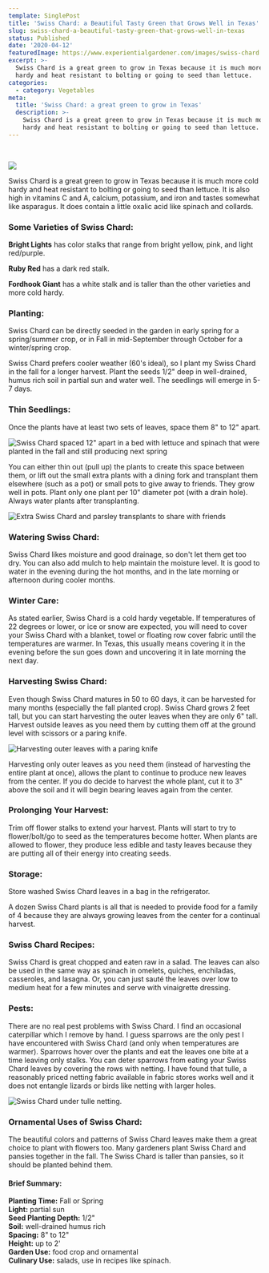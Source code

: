 ```yaml
---
template: SinglePost
title: 'Swiss Chard: a Beautiful Tasty Green that Grows Well in Texas'
slug: swiss-chard-a-beautiful-tasty-green-that-grows-well-in-texas
status: Published
date: '2020-04-12'
featuredImage: https://www.experientialgardener.com/images/swiss-chard.jpg
excerpt: >-
  Swiss Chard is a great green to grow in Texas because it is much more cold
  hardy and heat resistant to bolting or going to seed than lettuce. 
categories:
  - category: Vegetables
meta:
  title: 'Swiss Chard: a great green to grow in Texas'
  description: >-
    Swiss Chard is a great green to grow in Texas because it is much more cold
    hardy and heat resistant to bolting or going to seed than lettuce.
---
```


<br>

![](/images/swiss-chard.jpg)

Swiss Chard is a great green to grow in Texas because it is much more cold hardy and heat resistant to bolting or going to seed than lettuce. It is also high in vitamins C and A, calcium, potassium, and iron and tastes somewhat like asparagus. It does contain a little oxalic acid like spinach and collards. 

### Some Varieties of Swiss Chard:

**Bright Lights** has color stalks that range from bright yellow, pink, and light red/purple.  

**Ruby Red** has a dark red stalk. 

**Fordhook Giant** has a white stalk and is taller than the other varieties and more cold hardy.

### Planting:

Swiss Chard can be directly seeded in the garden in early spring for a spring/summer crop, or in Fall in mid-September through October for a winter/spring crop.

Swiss Chard prefers cooler weather (60's ideal), so I plant my Swiss Chard in the fall for a longer harvest. Plant the seeds 1/2" deep in well-drained, humus rich soil in partial sun and water well. The seedlings will emerge in 5-7 days. 

### Thin Seedlings:

Once the plants have at least two sets of leaves, space them 8" to 12" apart. 

![Swiss Chard spaced 12" apart in a bed with lettuce and spinach that were planted in the fall and still producing next spring](/images/winter-greens.jpg "Swiss Chard spaced 12 apart in a bed with lettuce and spinach that were planted in the fall and still producing next spring")

You can either thin out (pull up) the plants to create this space between them, or lift out the small extra plants with a dining fork and transplant them elsewhere (such as a pot) or small pots to give away to friends. They grow well in pots. Plant only one plant per 10" diameter pot (with a drain hole). Always water plants after transplanting. 

![Extra Swiss Chard and parsley transplants to share with friends](/images/extra-swiss-chard-transplants.jpg "Extra Swiss Chard and parsley transplants to share with friends")

### Watering Swiss Chard:

Swiss Chard likes moisture and good drainage, so don't let them get too dry. You can also add mulch to help maintain the moisture level. It is good to water in the evening during the hot months, and in the late morning or afternoon during cooler months. 

### Winter Care:

As stated earlier, Swiss Chard is a cold hardy vegetable. If temperatures of 22 degrees or lower, or ice or snow are expected, you will need to cover your Swiss Chard with a blanket, towel or floating row cover fabric until the temperatures are warmer. In Texas, this usually means covering it in the evening before the sun goes down and uncovering it in late morning the next day. 

### Harvesting Swiss Chard:

Even though Swiss Chard matures in 50 to 60 days, it can be harvested for many months (especially the fall planted crop).  Swiss Chard grows 2 feet tall, but you can start harvesting the outer leaves when they are only 6" tall. Harvest outside leaves as you need them by cutting them off at the ground level with scissors or a paring knife.

![Harvesting outer leaves with a paring knife](/images/swiss-chard-harvesting.jpg "Harvesting outer leaves with a paring knife")

Harvesting only outer leaves as you need them (instead of harvesting the entire plant at once), allows the plant to continue to produce new leaves from the center.  If you do decide to harvest the whole plant, cut it to 3" above the soil and it will begin bearing leaves again from the center.   

### Prolonging Your Harvest:

Trim off flower stalks to extend your harvest. Plants will start to try to flower/bolt/go to seed as the temperatures become hotter. When plants are allowed to flower, they produce less edible and tasty leaves because they are putting all of their energy into creating seeds. 

### Storage:

Store washed Swiss Chard leaves in a bag in the refrigerator.

A dozen Swiss Chard plants is all that is needed to  provide food for a family of 4 because they are always growing leaves from the center for a continual harvest. 

### Swiss Chard Recipes:

Swiss Chard is great chopped and eaten raw in a salad.  The leaves can also be used in the same way as spinach in omelets, quiches, enchiladas, casseroles, and lasagna.  Or, you can just sauté the leaves over low to medium heat for a few minutes and serve with vinaigrette dressing.

### Pests:

There are no real pest problems with Swiss Chard.  I find an occasional caterpillar which I remove by hand.  I guess sparrows are the only pest I have encountered with Swiss Chard (and only when temperatures are warmer). Sparrows hover over the plants and eat the leaves one bite at a time leaving only stalks. You can deter sparrows from eating your Swiss Chard leaves by covering the rows with netting. I have found that tulle, a reasonably priced netting fabric available in fabric stores works well and it does not entangle lizards or birds like netting with larger holes. 

![Swiss Chard under tulle netting.](/images/swiss-chard-netting.jpg "Swiss Chard under tulle netting.")

### Ornamental Uses of Swiss Chard:

The beautiful colors and patterns of Swiss Chard leaves make them a great choice to plant with flowers too. Many gardeners plant Swiss Chard and pansies together in the fall. The Swiss Chard is taller than pansies, so it should be planted behind them.


#### Brief Summary:

**Planting Time:** Fall or Spring\
**Light:** partial sun\
**Seed Planting Depth:** 1/2"\
**Soil:** well-drained humus rich\
**Spacing:** 8" to 12"\
**Height:** up to 2'\
**Garden Use:** food crop and ornamental\
**Culinary Use:** salads, use in recipes like spinach.

